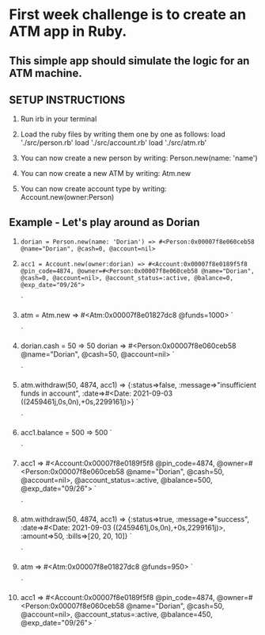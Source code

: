 # First week challenge is to create an ATM app in Ruby.

## This simple app should simulate the logic for an ATM machine.

## SETUP INSTRUCTIONS

1. Run irb in your terminal

2. Load the ruby files by writing them one by one as follows:
   load './src/person.rb'
   load './src/account.rb'
   load './src/atm.rb'

3. You can now create a new person by writing:
   Person.new(name: 'name')

4. You can now create a new ATM by writing:
   Atm.new

5. You can now create account type by writing:
   Account.new(owner:Person)

## Example - Let's play around as Dorian

1.  `dorian = Person.new(name: 'Dorian') => #<Person:0x00007f8e060ceb58 @name="Dorian", @cash=0, @account=nil>`

2.  `acc1 = Account.new(owner:dorian) => #<Account:0x00007f8e0189f5f8 @pin_code=4874, @owner=#<Person:0x00007f8e060ceb58 @name="Dorian", @cash=0, @account=nil>, @account_status=:active, @balance=0, @exp_date="09/26">`

    `

3.  atm = Atm.new
    => #<Atm:0x00007f8e01827dc8 @funds=1000>
    `

    `

4.  dorian.cash = 50
    => 50
    dorian
    => #<Person:0x00007f8e060ceb58 @name="Dorian", @cash=50, @account=nil>
    `

    `

5.  atm.withdraw(50, 4874, acc1)
    => {:status=>false, :message=>"insufficient funds in account", :date=>#<Date: 2021-09-03 ((2459461j,0s,0n),+0s,2299161j)>}
    `

    `

6.  acc1.balance = 500
    => 500
    `

    `

7.  acc1
    => #<Account:0x00007f8e0189f5f8 @pin_code=4874, @owner=#<Person:0x00007f8e060ceb58 @name="Dorian", @cash=50, @account=nil>, @account_status=:active, @balance=500, @exp_date="09/26">
    `

    `

8.  atm.withdraw(50, 4874, acc1)
    => {:status=>true, :message=>"success", :date=>#<Date: 2021-09-03 ((2459461j,0s,0n),+0s,2299161j)>, :amount=>50, :bills=>[20, 20, 10]}
    `

    `

9.  atm
    => #<Atm:0x00007f8e01827dc8 @funds=950>
    `

    `

10. acc1
    => #<Account:0x00007f8e0189f5f8 @pin_code=4874, @owner=#<Person:0x00007f8e060ceb58 @name="Dorian", @cash=50, @account=nil>, @account_status=:active, @balance=450, @exp_date="09/26">
    `
